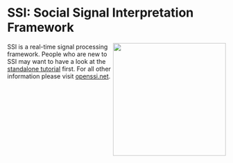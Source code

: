 # SSI: Social Signal Interpretation Framework 

<img align="right" width="260" src="http://hcm-lab.de/projects/ssi/wp-content/uploads/2017/02/ssi-logo.png">

SSI is a real-time signal processing framework. People who are new to SSI may want to have a look at the [standalone tutorial](https://github.com/hcmlab/ssi-tutorial) first. For all other information please visit [openssi.net](http://openssi.net/).




